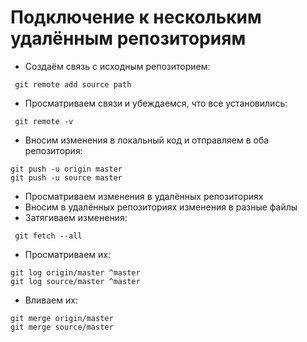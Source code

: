 # Подключение к нескольким удалённым репозиториям

- Создаём связь с исходным репозиторием:

```
 git remote add source path
```

- Просматриваем связи и убеждаемся, что все установились:

```
 git remote -v
```

- Вносим изменения в локальный код и отправляем в оба репозитория:

```
git push -u origin master
git push -u source master
```

- Просматриваем изменения в удалённых репозиториях
- Вносим в удалённых репозиториях изменения в разные файлы
- Затягиваем изменения:

```
 git fetch --all
```

- Просматриваем их:

```
git log origin/master ^master
git log source/master ^master
```

- Вливаем их:

```
git merge origin/master
git merge source/master
```
